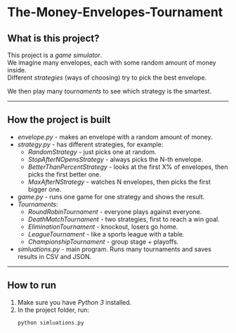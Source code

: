 # The-Money-Envelopes-Tournament

## What is this project?
This project is a *game simulator*.  
We imagine many envelopes, each with some random amount of money inside.  
Different *strategies* (ways of choosing) try to pick the best envelope.  

We then play many *tournaments* to see which strategy is the smartest.

---

## How the project is built
- *envelope.py* - makes an envelope with a random amount of money.  
- *strategy.py* - has different strategies, for example:  
  - *RandomStrategy* - just picks one at random.  
  - *StopAfterNOpensStrategy* - always picks the N-th envelope.  
  - *BetterThanPercentStrategy* - looks at the first X% of envelopes, then picks the first better one.  
  - *MaxAfterNStrategy* - watches N envelopes, then picks the first bigger one.  
- *game.py* - runs one game for one strategy and shows the result.  
- *Tournaments*:  
  - *RoundRobinTournament* - everyone plays against everyone.  
  - *DeathMatchTournament* - two strategies, first to reach a win goal.  
  - *EliminationTournament* - knockout, losers go home.  
  - *LeagueTournament* - like a sports league with a table.  
  - *ChampionshipTournament* - group stage + playoffs.  
- *simluations.py* - main program. Runs many tournaments and saves results in CSV and JSON.

---

## How to run
1. Make sure you have *Python 3* installed.  
2. In the project folder, run:
   ```bash
   python simluations.py
   ```